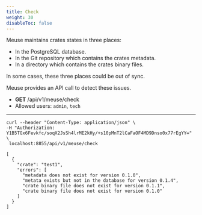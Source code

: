 ```yaml
---
title: Check
weight: 30
disableToc: false
---
```


Meuse maintains crates states in three places:

- In the PostgreSQL database.
- In the Git repository which contains the crates metadata.
- In a directory which contains the crates binary files.

In some cases, these three places could be out of sync.

Meuse provides an API call to detect these issues.

- **GET** /api/v1/meuse/check
- Allowed users: `admin`, `tech`

---

```
curl --header "Content-Type: application/json" \
-H "Authorization: Y1B5TGx6Fevkfc/soqX2JsSh4lrME2kHy/+s10pMnT2lCaFaOF4MD9Dnso0x77rEgYY=" \
 localhost:8855/api/v1/meuse/check

[
  {
    "crate": "test1",
    "errors": [
      "metadata does not exist for version 0.1.0",
      "metata exists but not in the database for version 0.1.4",
      "crate binary file does not exist for version 0.1.1",
      "crate binary file does not exist for version 0.1.0"
    ]
  }
]

```
